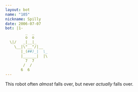 ```yaml
---
layout: bot
name: "105"
nickname: Spilly
date: 2006-07-07
bot: |1-
         _  _      
         o  o      
  \|/   _|__|_     
    \__|\"__"/|__  
       |_(##)_|  \_
       |______|  |\
         7  7      
        /  /       
       6  6        
---
```

This robot often *almost* falls over, but never *actually* falls over.